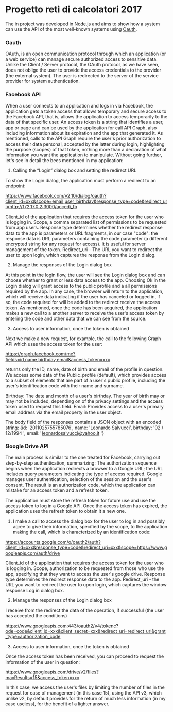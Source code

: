 # Progetto reti di calcolatori 2017

The in project was developed in [Node.js](https://nodejs.org/it/) and aims to show how a system can use the API of the most well-known systems using [Oauth](https://en.wikipedia.org/wiki/OAuth).

### Oauth

OAuth, is an open communication protocol through which an application (or a web service) can manage secure authorized access to sensitive data. Unlike the Client / Server protocol, the OAuth protocol, as we have seen, does not oblige the user to provide the access credentials to the provider (the external system). The user is redirected to the server of the service provider for system authentication.

### Facebook API
                                                                                                                                                                   
When a user connects to an application and logs in via Facebook, the application gets a token
access that allows temporary and secure access to the Facebook API, that is, allows the application to access
temporarily to the data of that specific user.
An access token is a string that identifies a user, app or page and can be used by the application for
call API Graph, also including information about its expiration and the app that generated it.
As mentioned, calls to the API Graph require the user's prior authorization to access their data
personal, accepted by the latter during login, highlighting the purpose (scopes) of that token, nothing more than a
declaration of what information you want the application to manipulate.
Without going further, let's see in detail the bees mentioned in my application:

1) Calling the “Login” dialog box and setting the redirect URL
                                                                                                   
To show the Login dialog, the application must perform a redirect to an endpoint:

https://www.facebook.com/v2.10/dialog/oauth?client_id=xxx&scope=email,user_birthday&response_type=code&redirect_uri=http://172.17.0.2:3000/accedi_fb

Client_id of the application that requires the access token for the user who is logging in.
Scope, a comma separated list of permissions to be requested from app users.
Response type determines whether the redirect response data to the app is parameters or URL fragments, in our
case "code": the response data is URL parameters containing the code parameter (a different encrypted string for
any request for access). It is useful for server management of the token. Redirect_uri - The URL you want to redirect the user to upon login, which captures the response from the Login dialog.


2) Manage the responses of the Login dialog box

At this point in the login flow, the user will see the Login dialog box and can choose whether to grant or
less data access to the app. Choosing Ok in the Login dialog will grant access to the public profile and a
all permissions required by the app. In any case, the browser will return to the application, which will receive data indicating
if the user has canceled or logged in, if so, the code required for will be added to the redirect
receive the access token. As mentioned, once the code has been acquired, the application makes a new call to a
another server to receive the user's access token by entering the code and other data that we can see from the source.

3) Access to user information, once the token is obtained

Next we make a new request, for example, the call to the following Graph API which uses the access token
for the user:

https://graph.facebook.com/me?fields=id,name,birthday,email&access_token=xxx

returns only the ID, name, date of birth and email of the profile in question.
We access some data of the Public_profile (default), which provides access to a subset of elements that
are part of a user's public profile, including the user's identification code with their name and surname.

Birthday: The date and month of a user's birthday. The year of birth may or may not be included, depending on
of the privacy settings and the access token used to request this field.
Email: Provides access to a user's primary email address via the email property in the user object.

The body field of the responses contains a JSON object with an encoded string:
{id: '2011025755785076', name: 'Leonardo Salvucci', birthday: '02 / 12/1994 ', email:' leonardosalvucci@yahoo.it '}


### Google Drive API

The main process is similar to the one treated for Facebook, carrying out step-by-step authentication, summarizing:
The authorization sequence begins when the application redirects a browser to a Google URL; the URL includes
query parameters indicating the type of access required. Google manages user authentication, selection
of the session and the user's consent. The result is an authorization code, which the application can mistake for
an access token and a refresh token.

The application must store the refresh token for future use and use the access token to log in
a Google API. Once the access token has expired, the application uses the refresh token to obtain it
a new one.

1) I make a call to access the dialog box for the user to log in and possibly
agree to give their information, specified by the scope, to the application making the call, which
is characterized by an identification code:

https://accounts.google.com/o/oauth2/auth?client_id=xxx&response_type=code&redirect_uri=xxx&scope=https://www.googleapis.com/auth/drive

Client_id of the application that requires the access token for the user who is logging in.
Scope, authorization to be requested from those who use the app, specifying that they want to access the user's google drive.
Response type determines the redirect response data to the app.
Redirect_uri - the URL you want to redirect the user to upon login, which captures the window response
Log in dialog box.

2) Manage the responses of the Login dialog box

I receive from the redirect the data of the operation, if successful (the user has accepted the conditions)

https://www.googleapis.com:443/oauth2/v4/tokenc?ode=code&client_id=xxx&client_secret=xxx&redirect_uri=redirect_url&grant_type=authorization_code

3) Access to user information, once the token is obtained

Once the access token has been received, you can proceed to request the information of the user in question:

https://www.googleapis.com/drive/v2/files?maxResults=15&access_token=xxx

In this case, we access the user's files by limiting the number of files in the request for ease of management
(in this case 15), using the API v3, which unlike v2, by default provides for the return of much less
information (in my case useless), for the benefit of a lighter answer.
